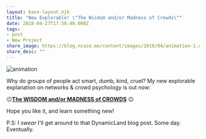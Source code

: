 ```yaml
---
layout: base-layout.njk
title: "New Explorable! \"The Wisdom and/or Madness of Crowds\""
date: 2018-04-27T17:58:40.000Z
tags:
- post
- New Project
share_image: https://blog.ncase.me/content/images/2018/04/animation-1.gif
share_desc: ""
---
```


![animation](/content/images/2018/04/animation.gif)

Why do groups of people act smart, dumb, kind, cruel? My new explorable explanation on networks & crowd psychology is out now:

😐[**The WISDOM and/or MADNESS of CROWDS**](http://ncase.me/crowds/) 😐

Hope you like it, and learn something new!

P.S: I _swear_ I'll get around to that DynamicLand blog post. Some day. Eventually.